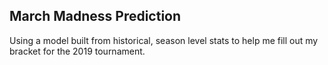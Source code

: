 ## March Madness Prediction

Using a model built from historical, season level stats to help me fill out my bracket for the 2019 tournament. 
